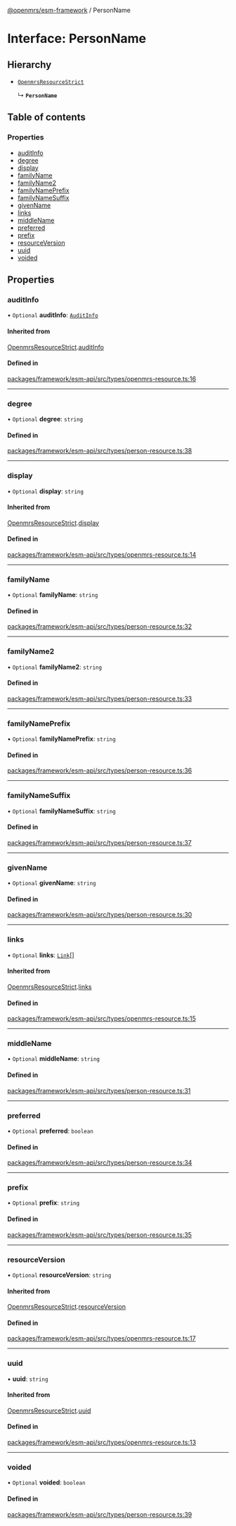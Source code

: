 [@openmrs/esm-framework](../API.md) / PersonName

# Interface: PersonName

## Hierarchy

- [`OpenmrsResourceStrict`](OpenmrsResourceStrict.md)

  ↳ **`PersonName`**

## Table of contents

### Properties

- [auditInfo](PersonName.md#auditinfo)
- [degree](PersonName.md#degree)
- [display](PersonName.md#display)
- [familyName](PersonName.md#familyname)
- [familyName2](PersonName.md#familyname2)
- [familyNamePrefix](PersonName.md#familynameprefix)
- [familyNameSuffix](PersonName.md#familynamesuffix)
- [givenName](PersonName.md#givenname)
- [links](PersonName.md#links)
- [middleName](PersonName.md#middlename)
- [preferred](PersonName.md#preferred)
- [prefix](PersonName.md#prefix)
- [resourceVersion](PersonName.md#resourceversion)
- [uuid](PersonName.md#uuid)
- [voided](PersonName.md#voided)

## Properties

### auditInfo

• `Optional` **auditInfo**: [`AuditInfo`](AuditInfo.md)

#### Inherited from

[OpenmrsResourceStrict](OpenmrsResourceStrict.md).[auditInfo](OpenmrsResourceStrict.md#auditinfo)

#### Defined in

[packages/framework/esm-api/src/types/openmrs-resource.ts:16](https://github.com/openmrs/openmrs-esm-core/blob/main/packages/framework/esm-api/src/types/openmrs-resource.ts#L16)

___

### degree

• `Optional` **degree**: `string`

#### Defined in

[packages/framework/esm-api/src/types/person-resource.ts:38](https://github.com/openmrs/openmrs-esm-core/blob/main/packages/framework/esm-api/src/types/person-resource.ts#L38)

___

### display

• `Optional` **display**: `string`

#### Inherited from

[OpenmrsResourceStrict](OpenmrsResourceStrict.md).[display](OpenmrsResourceStrict.md#display)

#### Defined in

[packages/framework/esm-api/src/types/openmrs-resource.ts:14](https://github.com/openmrs/openmrs-esm-core/blob/main/packages/framework/esm-api/src/types/openmrs-resource.ts#L14)

___

### familyName

• `Optional` **familyName**: `string`

#### Defined in

[packages/framework/esm-api/src/types/person-resource.ts:32](https://github.com/openmrs/openmrs-esm-core/blob/main/packages/framework/esm-api/src/types/person-resource.ts#L32)

___

### familyName2

• `Optional` **familyName2**: `string`

#### Defined in

[packages/framework/esm-api/src/types/person-resource.ts:33](https://github.com/openmrs/openmrs-esm-core/blob/main/packages/framework/esm-api/src/types/person-resource.ts#L33)

___

### familyNamePrefix

• `Optional` **familyNamePrefix**: `string`

#### Defined in

[packages/framework/esm-api/src/types/person-resource.ts:36](https://github.com/openmrs/openmrs-esm-core/blob/main/packages/framework/esm-api/src/types/person-resource.ts#L36)

___

### familyNameSuffix

• `Optional` **familyNameSuffix**: `string`

#### Defined in

[packages/framework/esm-api/src/types/person-resource.ts:37](https://github.com/openmrs/openmrs-esm-core/blob/main/packages/framework/esm-api/src/types/person-resource.ts#L37)

___

### givenName

• `Optional` **givenName**: `string`

#### Defined in

[packages/framework/esm-api/src/types/person-resource.ts:30](https://github.com/openmrs/openmrs-esm-core/blob/main/packages/framework/esm-api/src/types/person-resource.ts#L30)

___

### links

• `Optional` **links**: [`Link`](Link.md)[]

#### Inherited from

[OpenmrsResourceStrict](OpenmrsResourceStrict.md).[links](OpenmrsResourceStrict.md#links)

#### Defined in

[packages/framework/esm-api/src/types/openmrs-resource.ts:15](https://github.com/openmrs/openmrs-esm-core/blob/main/packages/framework/esm-api/src/types/openmrs-resource.ts#L15)

___

### middleName

• `Optional` **middleName**: `string`

#### Defined in

[packages/framework/esm-api/src/types/person-resource.ts:31](https://github.com/openmrs/openmrs-esm-core/blob/main/packages/framework/esm-api/src/types/person-resource.ts#L31)

___

### preferred

• `Optional` **preferred**: `boolean`

#### Defined in

[packages/framework/esm-api/src/types/person-resource.ts:34](https://github.com/openmrs/openmrs-esm-core/blob/main/packages/framework/esm-api/src/types/person-resource.ts#L34)

___

### prefix

• `Optional` **prefix**: `string`

#### Defined in

[packages/framework/esm-api/src/types/person-resource.ts:35](https://github.com/openmrs/openmrs-esm-core/blob/main/packages/framework/esm-api/src/types/person-resource.ts#L35)

___

### resourceVersion

• `Optional` **resourceVersion**: `string`

#### Inherited from

[OpenmrsResourceStrict](OpenmrsResourceStrict.md).[resourceVersion](OpenmrsResourceStrict.md#resourceversion)

#### Defined in

[packages/framework/esm-api/src/types/openmrs-resource.ts:17](https://github.com/openmrs/openmrs-esm-core/blob/main/packages/framework/esm-api/src/types/openmrs-resource.ts#L17)

___

### uuid

• **uuid**: `string`

#### Inherited from

[OpenmrsResourceStrict](OpenmrsResourceStrict.md).[uuid](OpenmrsResourceStrict.md#uuid)

#### Defined in

[packages/framework/esm-api/src/types/openmrs-resource.ts:13](https://github.com/openmrs/openmrs-esm-core/blob/main/packages/framework/esm-api/src/types/openmrs-resource.ts#L13)

___

### voided

• `Optional` **voided**: `boolean`

#### Defined in

[packages/framework/esm-api/src/types/person-resource.ts:39](https://github.com/openmrs/openmrs-esm-core/blob/main/packages/framework/esm-api/src/types/person-resource.ts#L39)
